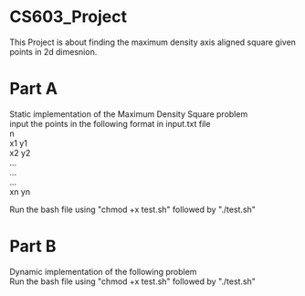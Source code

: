 # CS603_Project
This Project is about finding the maximum density axis aligned square given points in 2d dimesnion.

# Part A
Static implementation of the Maximum Density Square problem  
input the points in the following format in input.txt file  
n  
x1 y1  
x2 y2   
...   
...   
...   
xn yn   

Run the bash file using "chmod +x test.sh" followed by "./test.sh"

# Part B
Dynamic implementation of the following problem  
Run the bash file using "chmod +x test.sh" followed by "./test.sh"
